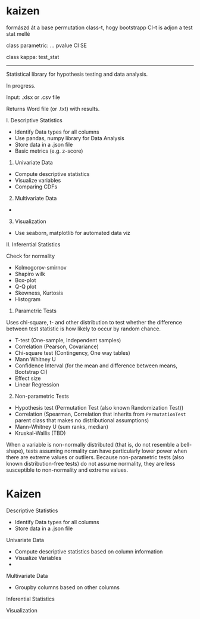 # kaizen


formászd át a base permutation class-t, hogy bootstrapp CI-t is adjon a test stat mellé

class parametric:
	...
	pvalue
	CI
	SE

class kappa:
	test_stat


---

Statistical library for hypothesis testing and data analysis.

In progress.


Input:
    .xlsx or .csv file

Returns 
    Word file (or .txt) with results.




I. Descriptive Statistics

- Identify Data types for all columns
- Use pandas, numpy library for Data Analysis
- Store data in a .json file
- Basic metrics (e.g. z-score)

1. Univariate Data

- Compute descriptive statistics 
- Visualize variables
- Comparing CDFs

2. Multivariate Data

- 

3. Visualization

- Use seaborn, matplotlib for automated data viz


II. Inferential Statistics

Check for normality

- Kolmogorov-smirnov
- Shapiro wilk
- Box-plot
- Q-Q plot
- Skewness, Kurtosis
- Histogram


1. Parametric Tests

Uses chi-square, t- and other distribution to test whether the difference between test statistic is how likely to occur by random chance.

- T-test (One-sample, Independent samples)
- Correlation (Pearson, Covariance)
- Chi-square test (Contingency, One way tables)
- Mann Whitney U
- Confidence Interval (for the mean and difference between means, Bootstrap CI)
- Effect size
- Linear Regression

2. Non-parametric Tests

- Hypothesis test (Permutation Test (also known Randomization Test))
- Correlation (Spearman, Correlation that inherits from `PermutationTest` parent class that makes no distributional assumptions)
- Mann-Whitney U (sum ranks, median)
- Kruskal-Wallis (TBD)


When a variable is non-normally distributed (that is, do not resemble a bell-shape), tests assuming normality can have particularly lower power when there are extreme values or outliers. Because non-parametric tests (also known distribution-free tests) do not assume normality, they are less susceptible to non-normality and extreme values. 






# Kaizen

Descriptive Statistics

- Identify Data types for all columns
- Store data in a .json file

Univariate Data

- Compute descriptive statistics based on column information
- Visualize Variables
- 

Multivariate Data

- Groupby columns based on other columns



Inferential Statistics







Visualization